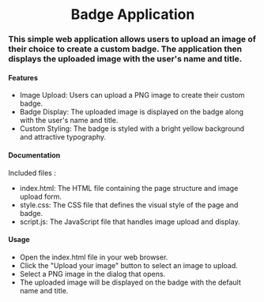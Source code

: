 <h1 align="center">Badge Application</h1>

<h3>This simple web application allows users to upload an image of their choice to create a custom badge. The application then displays the uploaded image with the user's name and title.
</h3>

<h4 align="left">Features</h4>
<p align="left">
  
- Image Upload: Users can upload a PNG image to create their custom badge.
- Badge Display: The uploaded image is displayed on the badge along with the user's name and title.
- Custom Styling: The badge is styled with a bright yellow background and attractive typography.

<h4 align="left">Documentation</h4>
Included files :

- index.html: The HTML file containing the page structure and image upload form.
- style.css: The CSS file that defines the visual style of the page and badge.
- script.js: The JavaScript file that handles image upload and display.

<h4 align="left">Usage</h4>

- Open the index.html file in your web browser.
- Click the "Upload your image" button to select an image to upload.
- Select a PNG image in the dialog that opens.
- The uploaded image will be displayed on the badge with the default name and title.
